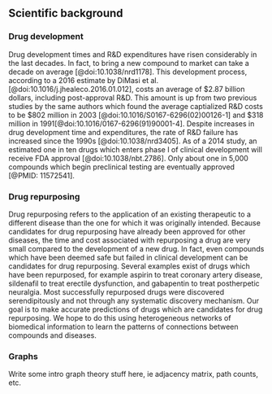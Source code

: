 ## Scientific background

### Drug development
Drug development times and R\&D expenditures have risen considerably in the last decades.
In fact, to bring a new compound to market can take a decade on average [@doi:10.1038/nrd1178].
This development process, according to a 2016 estimate by DiMasi et al. [@doi:10.1016/j.jhealeco.2016.01.012], costs an average of \$2.87 billion dollars, including post-approval R\&D.
This amount is up from two previous studies by the same authors which found the average captialized R\&D costs to be \$802 million in 2003 [@doi:10.1016/S0167-6296(02)00126-1] and \$318 million in 1991[@doi:10.1016/0167-6296(91)90001-4].
Despite increases in drug development time and expenditures, the rate of R\&D failure has increased since the 1990s [@doi:10.1038/nrd3405].
As of a 2014 study, an estimated one in ten drugs which enters phase I of clinical development will receive FDA approval [@doi:10.1038/nbt.2786].
Only about one in 5,000 compounds which begin preclinical testing are eventually approved [@PMID: 11572541].

### Drug repurposing
Drug repurposing refers to the application of an existing therapeutic to a different disease than the one for which it was originally intended.
Because candidates for drug repurposing have already been approved for other diseases, the time and cost associated with repurposing a drug are very small compared to the development of a new drug.
In fact, even compounds which have been deemed safe but failed in clinical development can be candidates for drug repurposing.
Several examples exist of drugs which have been repurposed, for example aspirin to treat coronary artery disease, sildenafil to treat erectile dysfunction, and gabapentin to treat postherpetic neuralgia.
Most successfully repurposed drugs were discovered serendipitously and not through any systematic discovery mechanism.
Our goal is to make accurate predictions of drugs which are candidates for drug repurposing.
We hope to do this using heterogeneous networks of biomedical information to learn the patterns of connections between compounds and diseases.

### Graphs
Write some intro graph theory stuff here, ie adjacency matrix, path counts, etc.
